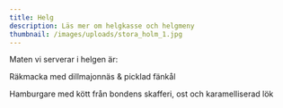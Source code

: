 ```yaml
---
title: Helg
description: Läs mer om helgkasse och helgmeny
thumbnail: /images/uploads/stora_holm_1.jpg
---
```

Maten vi serverar i helgen är:

Räkmacka med dillmajonnäs & picklad fänkål

Hamburgare med kött från bondens skafferi, ost och karamelliserad lök